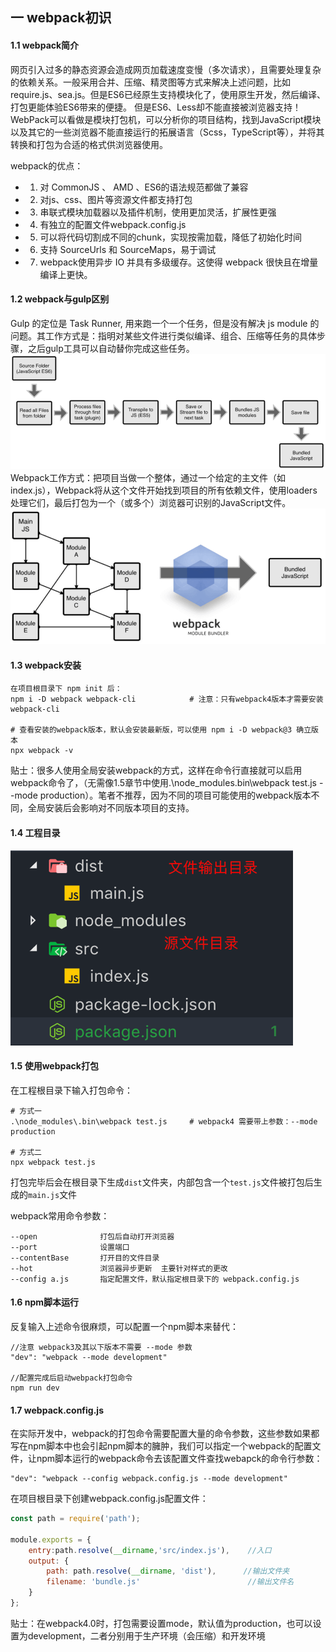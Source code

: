 ## 一 webpack初识

#### 1.1 webpack简介

网页引入过多的静态资源会造成网页加载速度变慢（多次请求），且需要处理复杂的依赖关系。一般采用合并、压缩、精灵图等方式来解决上述问题，比如require.js、sea.js。但是ES6已经原生支持模块化了，使用原生开发，然后编译、打包更能体验ES6带来的便捷。
但是ES6、Less却不能直接被浏览器支持！WebPack可以看做是模块打包机，可以分析你的项目结构，找到JavaScript模块以及其它的一些浏览器不能直接运行的拓展语言（Scss，TypeScript等），并将其转换和打包为合适的格式供浏览器使用。  

webpack的优点： 
- 1. 对 CommonJS 、 AMD 、ES6的语法规范都做了兼容
- 2. 对js、css、图片等资源文件都支持打包
- 3. 串联式模块加载器以及插件机制，使用更加灵活，扩展性更强
- 4. 有独立的配置文件webpack.config.js
- 5. 可以将代码切割成不同的chunk，实现按需加载，降低了初始化时间
- 6. 支持 SourceUrls 和 SourceMaps，易于调试
- 7.  webpack使用异步 IO 并具有多级缓存。这使得 webpack 很快且在增量编译上更快。

#### 1.2 webpack与gulp区别  

Gulp 的定位是 Task Runner, 用来跑一个一个任务，但是没有解决 js module 的问题。其工作方式是：指明对某些文件进行类似编译、组合、压缩等任务的具体步骤，之后gulp工具可以自动替你完成这些任务。
![](/images/JavaScript/webpack-01.png)
Webpack工作方式：把项目当做一个整体，通过一个给定的主文件（如index.js），Webpack将从这个文件开始找到项目的所有依赖文件，使用loaders处理它们，最后打包为一个（或多个）浏览器可识别的JavaScript文件。
![](/images/JavaScript/webpack-02.png)  

#### 1.3 webpack安装
```
在项目根目录下 npm init 后：
npm i -D webpack webpack-cli 			# 注意：只有webpack4版本才需要安装webpack-cli

# 查看安装的webpack版本，默认会安装最新版，可以使用 npm i -D webpack@3 确立版本
npx webpack -v							  
```

贴士：很多人使用全局安装webpack的方式，这样在命令行直接就可以启用webpack命令了，（无需像1.5章节中使用.\node_modules\.bin\webpack test.js --mode production）。笔者不推荐，因为不同的项目可能使用的webpack版本不同，全局安装后会影响对不同版本项目的支持。

#### 1.4 工程目录
![](/images/JavaScript/webpack-03.png)

#### 1.5 使用webpack打包
在工程根目录下输入打包命令：  
```
# 方式一
.\node_modules\.bin\webpack test.js 	# webpack4 需要带上参数：--mode production

# 方式二
npx webpack test.js
```

打包完毕后会在根目录下生成`dist`文件夹，内部包含一个`test.js`文件被打包后生成的`main.js`文件

webpack常用命令参数：
```
--open				打包后自动打开浏览器
--port 				设置端口  
--contentBase 		打开目的文件目录
--hot				浏览器异步更新  主要针对样式的更改
--config a.js		指定配置文件，默认指定根目录下的 webpack.config.js
```

#### 1.6 npm脚本运行
反复输入上述命令很麻烦，可以配置一个npm脚本来替代：
```
//注意 webpack3及其以下版本不需要 --mode 参数
"dev": "webpack --mode development"

//配置完成后启动webpack打包命令
npm run dev
```

#### 1.7 webpack.config.js

在实际开发中，webpack的打包命令需要配置大量的命令参数，这些参数如果都写在npm脚本中也会引起npm脚本的臃肿，我们可以指定一个webpack的配置文件，让npm脚本运行的webpack命令去该配置文件查找webapck的命令行参数：

```
"dev": "webpack --config webpack.config.js --mode development"
```

在项目根目录下创建webpack.config.js配置文件：
```js
const path = require('path');

module.exports = {
	entry:path.resolve(__dirname,'src/index.js'), 	 //入口
	output: {
		path: path.resolve(__dirname, 'dist'),      //输出文件夹
		filename: 'bundle.js'          				 //输出文件名
	}
};
```

贴士：在webpack4.0时，打包需要设置mode，默认值为production，也可以设置为development，二者分别用于生产环境（会压缩）和开发环境







